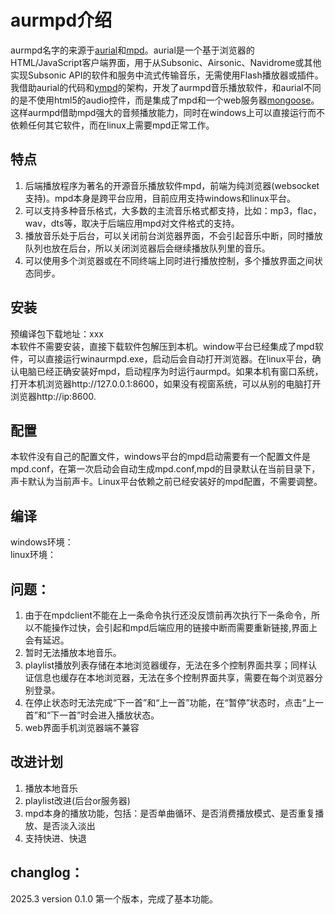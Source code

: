 # aurmpd介绍
aurmpd名字的来源于[aurial](https://github.com/shrimpza/aurial)和[mpd](https://www.musicpd.org/)。aurial是一个基于浏览器的HTML/JavaScript客户端界面，用于从Subsonic、Airsonic、Navidrome或其他实现Subsonic API的软件和服务中流式传输音乐，无需使用Flash播放器或插件。我借助aurial的代码和[ympd](https://www.ympd.org/)的架构，开发了aurmpd音乐播放软件，和aurial不同的是不使用html5的audio控件，而是集成了mpd和一个web服务器[mongoose](http://mongoose.ws)。这样aurmpd借助mpd强大的音频播放能力，同时在windows上可以直接运行而不依赖任何其它软件，而在linux上需要mpd正常工作。
## 特点
1. 后端播放程序为著名的开源音乐播放软件mpd，前端为纯浏览器(websocket支持)。mpd本身是跨平台应用，目前应用支持windows和linux平台。
2. 可以支持多种音乐格式，大多数的主流音乐格式都支持，比如：mp3，flac，wav，dts等，取决于后端应用mpd对文件格式的支持。
3. 播放音乐处于后台，可以关闭前台浏览器界面，不会引起音乐中断，同时播放队列也放在后台，所以关闭浏览器后会继续播放队列里的音乐。
4. 可以使用多个浏览器或在不同终端上同时进行播放控制，多个播放界面之间状态同步。
## 安装
预编译包下载地址：xxx<br>
本软件不需要安装，直接下载软件包解压到本机。window平台已经集成了mpd软件，可以直接运行winaurmpd.exe，启动后会自动打开浏览器。在linux平台，确认电脑已经正确安装好mpd，启动程序为时运行aurmpd。如果本机有窗口系统，打开本机浏览器http://127.0.0.1:8600，如果没有视窗系统，可以从别的电脑打开浏览器http://ip:8600.
## 配置
本软件没有自己的配置文件，windows平台的mpd启动需要有一个配置文件是mpd.conf，在第一次启动会自动生成mpd.conf,mpd的目录默认在当前目录下，声卡默认为当前声卡。Linux平台依赖之前已经安装好的mpd配置，不需要调整。
## 编译
windows环境：<br>
linux环境：<br>
## 问题：
1. 由于在mpdclient不能在上一条命令执行还没反馈前再次执行下一条命令，所以不能操作过快，会引起和mpd后端应用的链接中断而需要重新链接,界面上会有延迟。
2. 暂时无法播放本地音乐。
3. playlist播放列表存储在本地浏览器缓存，无法在多个控制界面共享；同样认证信息也缓存在本地浏览器，无法在多个控制界面共享，需要在每个浏览器分别登录。
4. 在停止状态时无法完成“下一首”和“上一首”功能，在“暂停”状态时，点击“上一首”和“下一首”时会进入播放状态。
5. web界面手机浏览器端不兼容
## 改进计划
1. 播放本地音乐
2. playlist改进(后台or服务器)
3. mpd本身的播放功能，包括：是否单曲循环、是否消费播放模式、是否重复播放、是否淡入淡出
4. 支持快进、快退
## changlog：
2025.3 version 0.1.0
第一个版本，完成了基本功能。